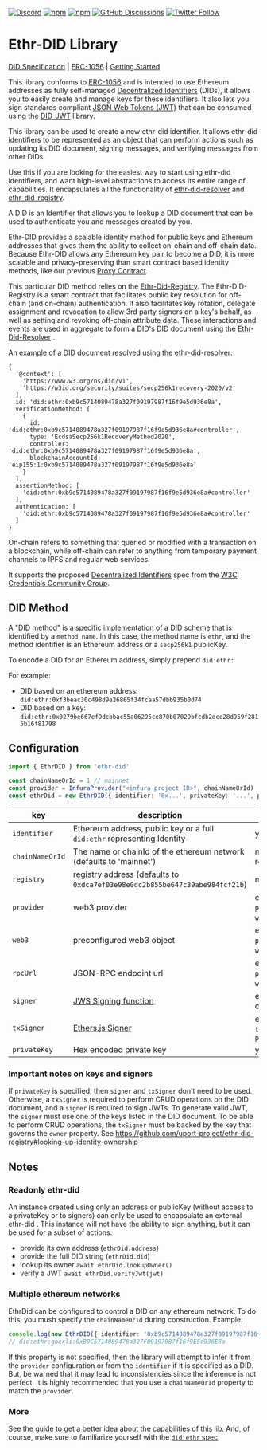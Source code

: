 [![Discord](https://img.shields.io/discord/878293684620234752?logo=discord&logoColor=white&style=flat-square)](https://discord.gg/huwyNfVkhe)
[![npm](https://img.shields.io/npm/dt/ethr-did.svg)](https://www.npmjs.com/package/ethr-did)
[![npm](https://img.shields.io/npm/v/ethr-did.svg)](https://www.npmjs.com/package/ethr-did)
[![GitHub Discussions](https://img.shields.io/github/discussions/uport-project/veramo?style=flat)](https://github.com/uport-project/veramo/discussions)
[![Twitter Follow](https://img.shields.io/twitter/follow/veramolabs.svg?style=social&label=Follow)](https://twitter.com/veramolabs)

# Ethr-DID Library

[DID Specification](https://w3c.github.io/did-core/) | [ERC-1056](https://github.com/ethereum/EIPs/issues/1056)
| [Getting Started](/docs/guides/index.md)

This library conforms to [ERC-1056](https://github.com/ethereum/EIPs/issues/1056) and is intended to use Ethereum
addresses as fully self-managed [Decentralized Identifiers](https://w3c.github.io/did-core/#identifier) (DIDs), it
allows you to easily create and manage keys for these identifiers. It also lets you sign standards
compliant [JSON Web Tokens (JWT)](https://jwt.io) that can be consumed using
the [DID-JWT](https://github.com/decentralized-identity/did-jwt) library.

This library can be used to create a new ethr-did identifier. It allows ethr-did identifiers to be represented as an
object that can perform actions such as updating its DID document, signing messages, and verifying messages from other
DIDs.

Use this if you are looking for the easiest way to start using ethr-did identifiers, and want high-level abstractions to
access its entire range of capabilities. It encapsulates all the functionality
of [ethr-did-resolver](https://github.com/decentralized-identity/ethr-did-resolver)
and [ethr-did-registry](https://github.com/uport-project/ethr-did-registry).

A DID is an Identifier that allows you to lookup a DID document that can be used to authenticate you and messages
created by you.

Ethr-DID provides a scalable identity method for public keys and Ethereum addresses that gives them the ability to
collect on-chain and off-chain data. Because Ethr-DID allows any Ethereum key pair to become a DID, it is more scalable
and privacy-preserving than smart contract based identity methods, like our
previous [Proxy Contract](https://github.com/uport-project/uport-identity/blob/develop/docs/reference/proxy.md).

This particular DID method relies on the [Ethr-Did-Registry](https://github.com/uport-project/ethr-did-registry). The
Ethr-DID-Registry is a smart contract that facilitates public key resolution for off-chain (and on-chain)
authentication. It also facilitates key rotation, delegate assignment and revocation to allow 3rd party signers on a
key's behalf, as well as setting and revoking off-chain attribute data. These interactions and events are used in
aggregate to form a DID's DID document using
the [Ethr-Did-Resolver](https://github.com/decentralized-identity/ethr-did-resolver)
.

An example of a DID document resolved using
the [ethr-did-resolver](https://github.com/decentralized-identity/ethr-did-resolver):

```json5
{
  '@context': [
    'https://www.w3.org/ns/did/v1',
    'https://w3id.org/security/suites/secp256k1recovery-2020/v2'
  ],
  id: 'did:ethr:0xb9c5714089478a327f09197987f16f9e5d936e8a',
  verificationMethod: [
    {
      id: 'did:ethr:0xb9c5714089478a327f09197987f16f9e5d936e8a#controller',
      type: 'EcdsaSecp256k1RecoveryMethod2020',
      controller: 'did:ethr:0xb9c5714089478a327f09197987f16f9e5d936e8a',
      blockchainAccountId: 'eip155:1:0xb9c5714089478a327f09197987f16f9e5d936e8a'
    }
  ],
  assertionMethod: [
    'did:ethr:0xb9c5714089478a327f09197987f16f9e5d936e8a#controller'
  ],
  authentication: [
    'did:ethr:0xb9c5714089478a327f09197987f16f9e5d936e8a#controller'
  ]
}
```

On-chain refers to something that queried or modified with a transaction on a blockchain, while off-chain can refer to
anything from temporary payment channels to IPFS and regular web services.

It supports the proposed [Decentralized Identifiers](https://w3c.github.io/did-core/) spec from
the [W3C Credentials Community Group](https://w3c-ccg.github.io).

## DID Method

A "DID method" is a specific implementation of a DID scheme that is identified by a `method name`. In this case, the
method name is `ethr`, and the method identifier is an Ethereum address or a `secp256k1` publicKey.

To encode a DID for an Ethereum address, simply prepend `did:ethr:`

For example:

* DID based on an ethereum address: `did:ethr:0xf3beac30c498d9e26865f34fcaa57dbb935b0d74`
* DID based on a key: `did:ethr:0x0279be667ef9dcbbac55a06295ce870b07029bfcdb2dce28d959f2815b16f81798`

## Configuration

```typescript
import { EthrDID } from 'ethr-did'

const chainNameOrId = 1 // mainnet
const provider = InfuraProvider("<infura project ID>", chainNameOrId)
const ethrDid = new EthrDID({ identifier: '0x...', privateKey: '...', provider, chainNameOrId })
```

| key | description| required |
|-----|------------|----------|
|`identifier`|Ethereum address, public key or a full `did:ethr` representing Identity| yes |
|`chainNameOrId`|The name or chainId of the ethereum network (defaults to 'mainnet') | no, but recommended |
|`registry`| registry address (defaults to `0xdca7ef03e98e0dc2b855be647c39abe984fcf21b`) | no |
|`provider`| web3 provider | either `provider` or `web3` or `rpcUrl` |
|`web3`| preconfigured web3 object | either `provider` or `web3` or `rpcUrl` |
|`rpcUrl`| JSON-RPC endpoint url | either `provider` or `web3` or `rpcUrl` |
|`signer`| [JWS Signing function](https://github.com/uport-project/did-jwt#signer-functions)| either `signer` or `privateKey` |
|`txSigner`| [Ethers.js Signer](https://docs.ethers.io/v5/api/signer/#Signer)| either `txSigner` or `privateKey` |
|`privateKey`| Hex encoded private key | yes* |

### Important notes on keys and signers

If `privateKey` is specified, then `signer` and `txSigner` don't need to be used. Otherwise, a `txSigner` is required to
perform CRUD operations on the DID document, and a `signer` is required to sign JWTs. To generate valid JWT,
the `signer` must use one of the keys listed in the DID document. To be able to perform CRUD operations, the `txSigner`
must be backed by the key that governs the `owner` property.
See https://github.com/uport-project/ethr-did-registry#looking-up-identity-ownership

## Notes

### Readonly ethr-did

An instance created using only an address or publicKey (without access to a privateKey or to signers) can only be used
to encapsulate an external ethr-did . This instance will not have the ability to sign anything, but it can be used for a
subset of actions:

* provide its own address (`ethrDid.address`)
* provide the full DID string (`ethrDid.did`)
* lookup its owner `await ethrDid.lookupOwner()`
* verify a JWT `await ethrDid.verifyJwt(jwt)`

### Multiple ethereum networks

EthrDid can be configured to control a DID on any ethereum network. To do this, you mush specify the `chainNameOrId`
during construction. Example:

```ts
console.log(new EthrDID({ identifier: '0xb9c5714089478a327f09197987f16f9e5d936e8a', chainNameOrId: 'goerli' }).did)
// did:ethr:goerli:0xB9C5714089478a327F09197987f16f9E5d936E8a
```

If this property is not specified, then the library will attempt to infer it from the `provider` configuration or from
the `identifier` if it is specified as a DID. But, be warned that it may lead to inconsistencies since the inference is
not perfect. It is highly recommended that you use a `chainNameOrId` property to match the `provider`.

### More

See [the guide](./docs/guides/index.md) to get a better idea about the capabilities of this lib. And, of course, make
sure to familiarize yourself with
the [`did:ethr` spec](https://github.com/decentralized-identity/ethr-did-resolver/blob/master/doc/did-method-spec.md)
